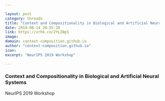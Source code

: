 ```yaml
---

layout: post
category: threads
title: "Context and Compositionality in Biological and Artificial Neural Systems"
date: 2019-08-14 20:55:28
link: https://vrhk.co/2YLZ8pS
image: 
domain: context-composition.github.io
author: "context-composition.github.io"
icon: 
excerpt: "NeurIPS 2019 Workshop"

---
```


### Context and Compositionality in Biological and Artificial Neural Systems

NeurIPS 2019 Workshop